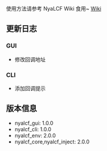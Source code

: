 使用方法请参考 NyaLCF Wiki 食用~ [Wiki](https://docs-nyalcf.1l1.icu)

## 更新日志

### GUI

- 修改回调地址

### CLI

- 添加回调提示

## 版本信息

- nyalcf_gui: 1.0.0
- nyalcf_cli: 1.0.0
- nyalcf_env: 2.0.0
- nyalcf_core,nyalcf_inject: 2.0.0

<!-- Some change log here -->
